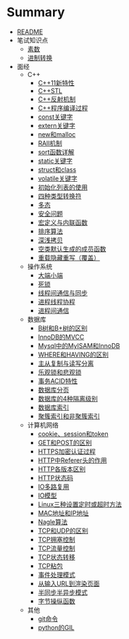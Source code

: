 # Summary

- [README](.\README.md)
- 笔试知识点
  - [素数](笔试知识点/素数.md)
  - [进制转换](笔试知识点/进制转换.md)
- 面经
  - C++
    - [C++11新特性](面经\C++\C++11新特性.md)
    - [C++STL](面经\C++\C++STL.md)
    - [C++反射机制](面经\C++\C++反射机制.md)
    - [C++程序编译过程](面经\C++\C++程序编译过程.md)
    - [const关键字](面经\C++\const关键字.md)
    - [extern关键字](面经\C++\extern关键字.md)
    - [new和malloc](面经\C++\new和malloc.md)
    - [RAII机制](面经\C++\RAII机制.md)
    - [sort函数详解](面经\C++\sort函数详解.md)
    - [static关键字](面经\C++\static关键字.md)
    - [struct和class](面经\C++\struct和class.md)
    - [volatile关键字](面经\C++\volatile关键字.md)
    - [初始化列表的使用](面经\C++\初始化列表的使用.md)
    - [四种类型转换符](面经\C++\四种类型转换符.md)
    - [多态](面经\C++\多态.md)
    - [安全问题](面经\C++\安全问题.md)
    - [宏定义与内联函数](面经\C++\宏定义与内联函数.md)
    - [排序算法](面经\C++\排序算法.md)
    - [深浅拷贝](面经\C++\深浅拷贝.md)
    - [空类默认生成的成员函数](面经\C++\空类默认生成的成员函数.md)
    - [重载隐藏重写（覆盖）](面经\C++\重载隐藏重写（覆盖）.md)
  - 操作系统
    - [大端小端](面经\操作系统\大端小端.md)
    - [死锁](面经\操作系统\死锁.md)
    - [线程间通信与同步](面经\操作系统\线程间通信与同步.md)
    - [进程线程协程](面经\操作系统\进程线程协程.md)
    - [进程间通信](面经\操作系统\进程间通信.md)
  - 数据库
    - [B树和B+树的区别](面经\数据库\B树和B+树的区别.md)
    - [InnoDB的MVCC](面经\数据库\InnoDB的MVCC.md)
    - [Mysql中的MyISAM和InnoDB](面经\数据库\Mysql中的MyISAM和InnoDB.md)
    - [WHERE和HAVING的区别](面经\数据库\WHERE和HAVING的区别.md)
    - [主从复制与读写分离](面经\数据库\主从复制与读写分离.md)
    - [乐观锁和悲观锁](面经\数据库\乐观锁和悲观锁.md)
    - [事务ACID特性](面经\数据库\事务ACID特性.md)
    - [数据库分页](面经\数据库\数据库分页.md)
    - [数据库的4种隔离级别](面经\数据库\数据库的4种隔离级别.md)
    - [数据库索引](面经\数据库\数据库索引.md)
    - [聚簇索引和非聚簇索引](面经\数据库\聚簇索引和非聚簇索引.md)
  - 计算机网络
    - [cookie、session和token](面经\计算机网络\cookie、session和token.md)
    - [GET和POST的区别](面经\计算机网络\GET和POST的区别.md)
    - [HTTPS加密认证过程](面经\计算机网络\HTTPS加密认证过程.md)
    - [HTTP中Referer头的作用](面经\计算机网络\HTTP中Referer头的作用.md)
    - [HTTP各版本区别](面经\计算机网络\HTTP各版本区别.md)
    - [HTTP状态码](面经\计算机网络\HTTP状态码.md)
    - [IO多路复用](面经\计算机网络\IO多路复用.md)
    - [IO模型](面经\计算机网络\IO模型.md)
    - [Linux三种设置定时或超时方法](面经\计算机网络\Linux三种设置定时或超时方法.md)
    - [MAC地址和IP地址](面经\计算机网络\MAC地址和IP地址.md)
    - [Nagle算法](面经\计算机网络\Nagle算法.md)
    - [TCP和UDP的区别](面经\计算机网络\TCP和UDP的区别.md)
    - [TCP拥塞控制](面经\计算机网络\TCP拥塞控制.md)
    - [TCP流量控制](面经\计算机网络\TCP流量控制.md)
    - [TCP状态转移](面经\计算机网络\TCP状态转移.md)
    - [TCP粘包](面经\计算机网络\TCP粘包.md)
    - [事件处理模式](面经\计算机网络\事件处理模式.md)
    - [从输入URL到渲染页面](面经\计算机网络\从输入URL到渲染页面.md)
    - [半同步半异步模式](面经\计算机网络\半同步半异步模式.md)
    - [字节操纵函数](面经\计算机网络\字节操纵函数.md)
  - 其他
      - [git命令](面经\其他\git命令.md)
      - [python的GIL](面经\其他\python的GIL.md)
